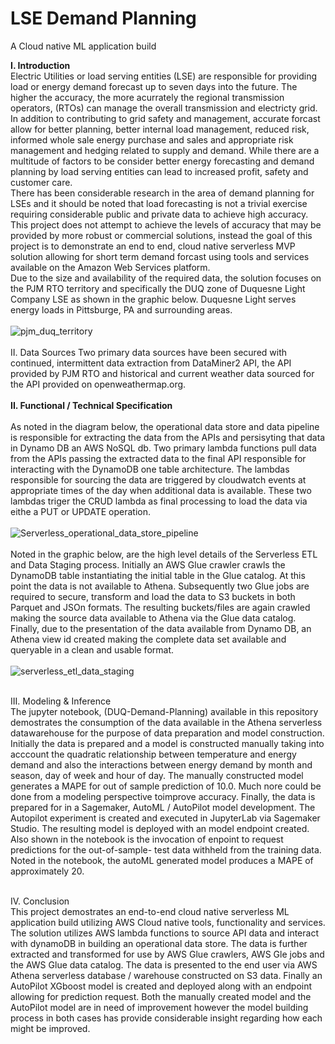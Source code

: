 # LSE Demand Planning
A Cloud native ML application build

<b>I. Introduction</b>
<br>Electric Utilities or load serving entities (LSE) are responsible for providing load or energy demand forecast up to seven days into the future. The higher the accuracy, the more acurrately the regional transmission operators, (RTOs) can manage the overall transmission and electricty grid. In addition to contributing to grid safety and management, accurate forcast allow for better planning, better internal load management, reduced risk, informed whole sale energy purchase and sales and appropriate risk management and hedging related to supply and demand. While there are a multitude of factors to be consider better energy forecasting and demand planning by load serving entities can lead to increased profit, safety and customer care. 
<br>
There has been considerable research in the area of demand planning for LSEs and it should be noted that load forecasting is not a trivial exercise requiring considerable public and private data to achieve high accuracy. This project does not attempt to achieve the levels of accuracy that may be provided by more robust or commercial solutions, instead the goal of this project is to demonstrate an end to end, cloud native serverless MVP solution allowing for short term demand forcast using tools and services available on the Amazon Web Services platform.
<br>
Due to the size and availability of the required data, the solution focuses on the PJM RTO territory and specifically the DUQ zone of Duquesne Light Company LSE as shown in the graphic below. Duquesne Light serves energy loads in Pittsburge, PA and surrounding areas.
<br>
<br>![pjm_duq_territory](https://user-images.githubusercontent.com/64938088/120936066-ebb77500-c6d3-11eb-85bb-bff83be3ad8e.PNG)
<br>
<br>II. Data Sources
Two primary data sources have been secured with continued, intermittent data extraction from DataMiner2 API, the API provided by PJM RTO and historical and current weather data sourced for the API provided on openweathermap.org.  
<br>
<b>II. Functional / Technical Specification</b>
<br>
<br> As noted in the diagram below, the operational data store and data pipeline is responsible for extracting the data from the APIs and persisyting that data in Dynamo DB an AWS NoSQL db. Two primary lambda functions pull data from the APIs passing the extracted data to the final API responsible for interacting with the DynamoDB one table architecture. The lambdas responsible for sourcing the data are triggered by cloudwatch events at appropriate times of the day when additional data is available. These two lambdas triger the CRUD lambda as final processing to load the data via eithe a PUT or UPDATE operation. 
<br>
<br>![Serverless_operational_data_store_pipeline](https://user-images.githubusercontent.com/64938088/120934295-c888c780-c6cb-11eb-8e82-47422eea9b54.PNG)
<br>
<br>Noted in the graphic below, are the high level details of the Serverless ETL and Data Staging process. Initially an AWS Glue crawler crawls the DynamoDB table instantiating the initial table in the Glue catalog. At this point the data is not available to Athena. Subsequently two Glue jobs are required to secure, transform and load the data to S3 buckets in both Parquet and JSOn formats. The resulting buckets/files are again crawled making the source data available to Athena via the Glue data catalog. Finally, due to the presentation of the data available from Dynamo DB, an Athena view id created making the complete data set available and queryable in a clean and usable format.
<br>
<br>![serverless_etl_data_staging](https://user-images.githubusercontent.com/64938088/120934516-8ad86e80-c6cc-11eb-96dc-024abd7aa555.PNG)

<br>III. Modeling & Inference
<br> The jupyter notebook, (DUQ-Demand-Planning) available in this repository demostrates the consumption of the data available in the Athena serverless datawarehouse for the purpose of data preparation and model construction. Initially the data is prepared and a model is constructed manually taking into acccount the quadratic relationship between temperature and energy demand and also the interactions between energy demand by month and season, day of week and hour of day. The manually constructed model generates a MAPE for out of sample prediction of 10.0. Much nore could be done from a modeling perspective toimprove accuracy. Finally, the data is prepared for in a Sagemaker, AutoML / AutoPilot model development. The Autopilot experiment is created and executed in JupyterLab via Sagemaker Studio. The resulting model is deployed with an model endpoint created. Also shown in the notebook is the invocation of enpoint to request predictions for the out-of-sample- test data withheld from the training data. Noted in the notebook, the autoML generated model produces a MAPE of approximately 20.    


<br>IV. Conclusion
<br> This project demostrates an end-to-end cloud native serverless ML application build utilizing AWS Cloud native tools, functionality and services. The solution utilizes AWS lambda functions to source API data and interact with dynamoDB in building an operational data store. The data is further extracted and transformed for use by AWS Glue crawlers, AWS Gle jobs and the AWS Glue data catalog. The data is presented to the end user via AWS Athena serverless database / warehouse constructed on S3 data. Finally an AutoPilot XGboost model is created and deployed along with an endpoint allowing for prediction request. Both the manually created model and the AutoPilot model are in need of improvement however the model building process in both cases has provide considerable insight regarding how each might be improved.    
